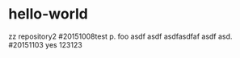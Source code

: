 # hello-world
zz repository2
#20151008test
p.
  foo asdf
  asdf
   asdfasdfaf
   asdf
  asd.
#20151103
yes
123123
